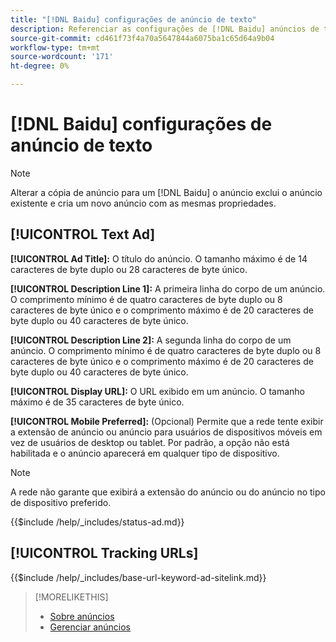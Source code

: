 ```yaml
---
title: "[!DNL Baidu] configurações de anúncio de texto"
description: Referenciar as configurações de [!DNL Baidu] anúncios de texto.
source-git-commit: cd461f73f4a70a5647844a6075ba1c65d64a9b04
workflow-type: tm+mt
source-wordcount: '171'
ht-degree: 0%

---
```


# [!DNL Baidu] configurações de anúncio de texto

>[!NOTE]
>
>Alterar a cópia de anúncio para um [!DNL Baidu] o anúncio exclui o anúncio existente e cria um novo anúncio com as mesmas propriedades.

## [!UICONTROL Text Ad]

**[!UICONTROL Ad Title]:** O título do anúncio. O tamanho máximo é de 14 caracteres de byte duplo ou 28 caracteres de byte único.

**[!UICONTROL Description Line 1]:** A primeira linha do corpo de um anúncio. O comprimento mínimo é de quatro caracteres de byte duplo ou 8 caracteres de byte único e o comprimento máximo é de 20 caracteres de byte duplo ou 40 caracteres de byte único.

**[!UICONTROL Description Line 2]:** A segunda linha do corpo de um anúncio. O comprimento mínimo é de quatro caracteres de byte duplo ou 8 caracteres de byte único e o comprimento máximo é de 20 caracteres de byte duplo ou 40 caracteres de byte único.

**[!UICONTROL Display URL]:** O URL exibido em um anúncio. O tamanho máximo é de 35 caracteres de byte único.

**[!UICONTROL Mobile Preferred]:** (Opcional) Permite que a rede tente exibir a extensão de anúncio ou anúncio para usuários de dispositivos móveis em vez de usuários de desktop ou tablet. Por padrão, a opção não está habilitada e o anúncio aparecerá em qualquer tipo de dispositivo.

>[!NOTE]
>
>A rede não garante que exibirá a extensão do anúncio ou do anúncio no tipo de dispositivo preferido.

<!-- **[!UICONTROL Status]:** -->

{{$include /help/_includes/status-ad.md}}

## [!UICONTROL Tracking URLs]

<!-- **[!UICONTROL Base URl]:** -->

{{$include /help/_includes/base-url-keyword-ad-sitelink.md}}

>[!MORELIKETHIS]
>
>* [Sobre anúncios](ad-about.md)
>* [Gerenciar anúncios](ad-manage.md)


